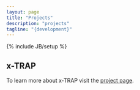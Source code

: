 ```yaml
---
layout: page
title: "Projects"
description: "projects"
tagline: "{development}"
---
```

{% include JB/setup %}
## x-TRAP

To learn more about x-TRAP visit the [project page](x-trap.html).
